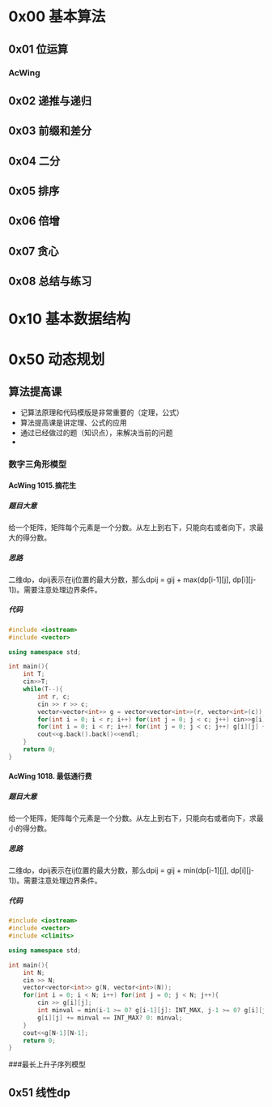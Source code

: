 # 0x00 基本算法

## 0x01 位运算

### AcWing



## 0x02 递推与递归



## 0x03 前缀和差分



## 0x04 二分



## 0x05 排序



## 0x06 倍增



## 0x07 贪心



## 0x08 总结与练习



# 0x10 基本数据结构





# 0x50 动态规划

## 算法提高课

* 记算法原理和代码模版是非常重要的（定理，公式）
* 算法提高课是讲定理、公式的应用
* 通过已经做过的题（知识点），来解决当前的问题
* 

### 数字三角形模型

#### AcWing 1015.摘花生 

##### 题目大意

给一个矩阵，矩阵每个元素是一个分数。从左上到右下，只能向右或者向下，求最大的得分数。

##### 思路

二维dp，dpij表示在ij位置的最大分数，那么dpij = gij + max(dp\[i-1\]\[j\], dp\[i\]\[j-1\])。需要注意处理边界条件。

##### 代码

```cpp
#include <iostream>
#include <vector>

using namespace std;

int main(){
    int T;
    cin>>T;
    while(T--){
        int r, c;
        cin >> r >> c;
        vector<vector<int>> g = vector<vector<int>>(r, vector<int>(c));
        for(int i = 0; i < r; i++) for(int j = 0; j < c; j++) cin>>g[i][j];
        for(int i = 0; i < r; i++) for(int j = 0; j < c; j++) g[i][j] += max(i-1 >= 0? g[i-1][j]: 0, j-1 >= 0? g[i][j-1]: 0);
        cout<<g.back().back()<<endl;
    }
    return 0;
}
```



#### AcWing 1018. 最低通行费

##### 题目大意

给一个矩阵，矩阵每个元素是一个分数。从左上到右下，只能向右或者向下，求最小的得分数。

##### 思路

二维dp，dpij表示在ij位置的最大分数，那么dpij = gij + min(dp\[i-1\]\[j\], dp\[i\]\[j-1\])。需要注意处理边界条件。

##### 代码

```C++
#include <iostream>
#include <vector>
#include <climits>

using namespace std;

int main(){
    int N;
    cin >> N;
    vector<vector<int>> g(N, vector<int>(N));
    for(int i = 0; i < N; i++) for(int j = 0; j < N; j++){
        cin >> g[i][j];
        int minval = min(i-1 >= 0? g[i-1][j]: INT_MAX, j-1 >= 0? g[i][j-1]: INT_MAX);
        g[i][j] += minval == INT_MAX? 0: minval;
    }
    cout<<g[N-1][N-1];
    return 0;
}

```



###最长上升子序列模型



 

## 0x51 线性dp


